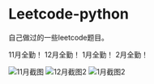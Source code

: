 # Leetcode-python
自己做过的一些leetcode题目。
 
11月全勤！                     12月全勤！                     1月全勤！                   2月全勤！
 
![11月截图](https://user-images.githubusercontent.com/50348745/206947429-a2b057be-bdeb-473b-aed0-444f412f1784.png)
![12月截图2](https://user-images.githubusercontent.com/50348745/210122355-b751e513-bda3-4d43-b2dd-5d0349388dcc.png)
![1月截图2](https://user-images.githubusercontent.com/50348745/215927298-796f5008-605f-46df-a8fe-db7063f51d97.png)
